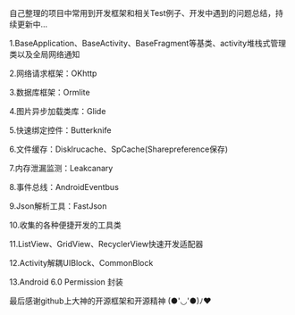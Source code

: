 自己整理的项目中常用到开发框架和相关Test例子、开发中遇到的问题总结，持续更新中...

1.BaseApplication、BaseActivity、BaseFragment等基类、activity堆栈式管理类以及全局网络通知

2.网络请求框架：OKhttp

3.数据库框架：Ormlite

4.图片异步加载类库：Glide

5.快速绑定控件：Butterknife

6.文件缓存：Disklrucache、SpCache(Sharepreference保存)

7.内存泄漏监测：Leakcanary

8.事件总线：AndroidEventbus

9.Json解析工具：FastJson

10.收集的各种便捷开发的工具类

11.ListView、GridView、RecyclerView快速开发适配器

12.Activity解耦UIBlock、CommonBlock

13.Android 6.0 Permission 封装

最后感谢github上大神的开源框架和开源精神 (●'◡'●)ﾉ♥
